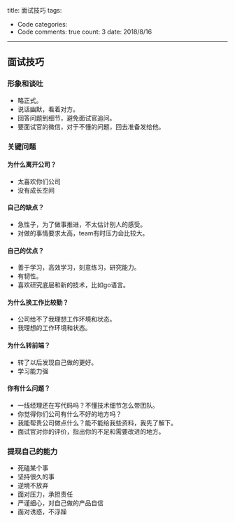 title: 面试技巧
tags: 
  - Code
categories: 
  - Code
comments: true
count: 3
date: 2018/8/16
---
  ## 面试技巧
### 形象和谈吐
- 略正式。
- 说话幽默，看着对方。
- 回答问题到细节，避免面试官追问。
- 要面试官的微信，对于不懂的问题，回去准备发给他。

### 关键问题
#### 为什么离开公司？
- 太喜欢你们公司
- 没有成长空间


#### 自己的缺点？
- 急性子，为了做事推进，不太估计别人的感受。
- 对做的事情要求太高，team有时压力会比较大。

#### 自己的优点？
- 善于学习，高效学习，刻意练习，研究能力。
- 有韧性。
- 喜欢研究底层和新的技术，比如go语言。

#### 为什么换工作比较勤？
- 公司给不了我理想工作环境和状态。
- 我理想的工作环境和状态。

#### 为什么转前端？
- 转了以后发现自己做的更好。
- 学习能力强

#### 你有什么问题？
- 一线经理还在写代码吗？不懂技术细节怎么带团队。
- 你觉得你们公司有什么不好的地方吗？
- 我能帮贵公司做点什么？能不能给我些资料，我先了解下。
- 面试官对你的评价，指出你的不足和需要改进的地方。

### 提现自己的能力
- 死磕某个事
- 坚持很久的事
- 逆境不放弃
- 面对压力，承担责任
- 严谨细心，对自己做的产品自信
- 面对诱惑，不浮躁

## 






